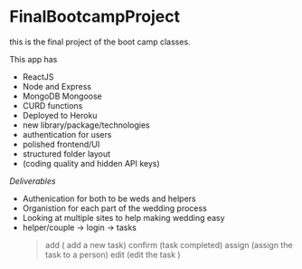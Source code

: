 # FinalBootcampProject
this is the final project of the boot camp classes.

This app has 
- ReactJS
- Node and Express
- MongoDB Mongoose
- CURD functions
- Deployed to Heroku
- new library/package/technologies
- authentication for users
- polished frontend/UI
- structured folder layout
- (coding quality and hidden API keys)


 _Deliverables_
* Authenication for both to be weds and helpers
* Organistion for each part of the wedding process
* Looking at multiple sites to help making wedding easy
* helper/couple -> login ->
     tasks
     > add ( add a new task<suggestions>)
     > confirm (task completed)
     > assign (assign the task to a person)
     > edit (edit the task <update>)
     

